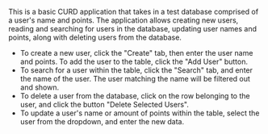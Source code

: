 This is a basic CURD application that takes in a test database comprised of a user's name and points.
The application allows creating new users, reading and searching for users in the database, updating user names and points, along with deleting users from the database.

- To create a new user, click the "Create" tab, then enter the user name and points. To add the user to the table, click the "Add User" button.
- To search for a user within the table, click the "Search" tab, and enter the name of the user. The user matching the name will be filtered out and shown.
- To delete a user from the database, click on the row belonging to the user, and click the button "Delete Selected Users".
- To update a user's name or amount of points within the table, select the user from the dropdown, and enter the new data.